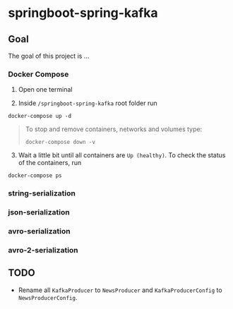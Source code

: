 # springboot-spring-kafka

## Goal

The goal of this project is ...

### Docker Compose

1. Open one terminal

2. Inside `/springboot-spring-kafka` root folder run

```
docker-compose up -d
```
> To stop and remove containers, networks and volumes type:
> ```
> docker-compose down -v
> ```

3. Wait a little bit until all containers are `Up (healthy)`. To check the status of the containers, run
```
docker-compose ps
```

### string-serialization

### json-serialization

### avro-serialization

### avro-2-serialization

## TODO

- Rename all `KafkaProducer` to `NewsProducer` and `KafkaProducerConfig` to `NewsProducerConfig`.
